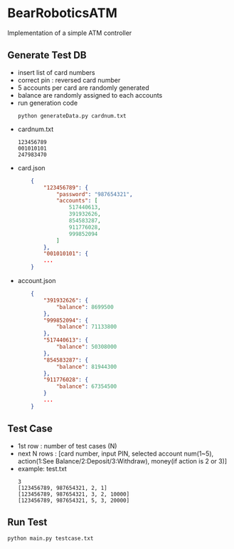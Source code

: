 # BearRoboticsATM
Implementation of a simple ATM controller

## Generate Test DB
- insert list of card numbers
- correct pin : reversed card number
- 5 accounts per card are randomly generated
- balance are randomly assigned to each accounts
- run generation code
    ```
    python generateData.py cardnum.txt
    ```
- cardnum.txt
    ```
    123456789
    001010101
    247983470
    ```
- card.json
    ```json
        {
            "123456789": {
                "password": "987654321",
                "accounts": [
                    517440613,
                    391932626,
                    854583287,
                    911776028,
                    999852094
                ]
            },
            "001010101": {
            ...
        }
    ```
- account.json
    ```json
        {
            "391932626": {
                "balance": 8699500
            },
            "999852094": {
                "balance": 71133800
            },
            "517440613": {
                "balance": 50308000
            },
            "854583287": {
                "balance": 81944300
            },
            "911776028": {
                "balance": 67354500
            }
            ...
        }
    ```

## Test Case
- 1st row : number of test cases (N)
- next N rows : [card number, input PIN, selected account num(1~5), action(1:See Balance/2:Deposit/3:Withdraw), money(if action is 2 or 3)]
- example: test.txt
    ```
    3
    [123456789, 987654321, 2, 1]
    [123456789, 987654321, 3, 2, 10000]
    [123456789, 987654321, 5, 3, 20000]
    ```

## Run Test
```
python main.py testcase.txt
```